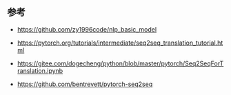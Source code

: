 ## 参考

* <https://github.com/zy1996code/nlp_basic_model>

* <https://pytorch.org/tutorials/intermediate/seq2seq_translation_tutorial.html>

* <https://gitee.com/dogecheng/python/blob/master/pytorch/Seq2SeqForTranslation.ipynb>

* <https://github.com/bentrevett/pytorch-seq2seq>

  